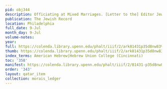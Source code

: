 ```yaml
---
pid: obj344
description: Officiating at Mixed Marriages. [Letter to the] Editor Jewish Record.
publication: The Jewish Record
location: Philadelphia
full_date: 9-Jul
month_day: 9-Jul
volume-notes:
year:
full: https://colenda.library.upenn.edu/phalt/iiif/2/ark81431p35d8nw83%2FSHA256E-s7061536--e141330a0213ce8ef94c1fafab98663c75ceeb408c0ad20d65dd0fac674c2e7d.jpeg/full/3500,/0/default.jpg
thumb: https://colenda.library.upenn.edu/phalt/iiif/2/ark81431p35d8nw83%2FSHA256E-s7061536--e141330a0213ce8ef94c1fafab98663c75ceeb408c0ad20d65dd0fac674c2e7d.jpeg/full/!200,200/0/default.jpg
index_terms: American Hebrew|Hebrew Union College (Cincinnati)
toc: '358'
manifest: https://colenda.library.upenn.edu/phalt/iiif/2/81431-p35d8nw83/manifest
order: '343'
layout: qatar_item
collection: morais_ledger
---
```

